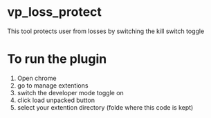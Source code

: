 # vp_loss_protect
This tool protects user from losses by switching the kill switch toggle

# To run the plugin
1. Open chrome
2. go to manage extentions
3. switch the developer mode toggle on
4. click load unpacked button
5. select your extention directory (folde where this code is kept)
